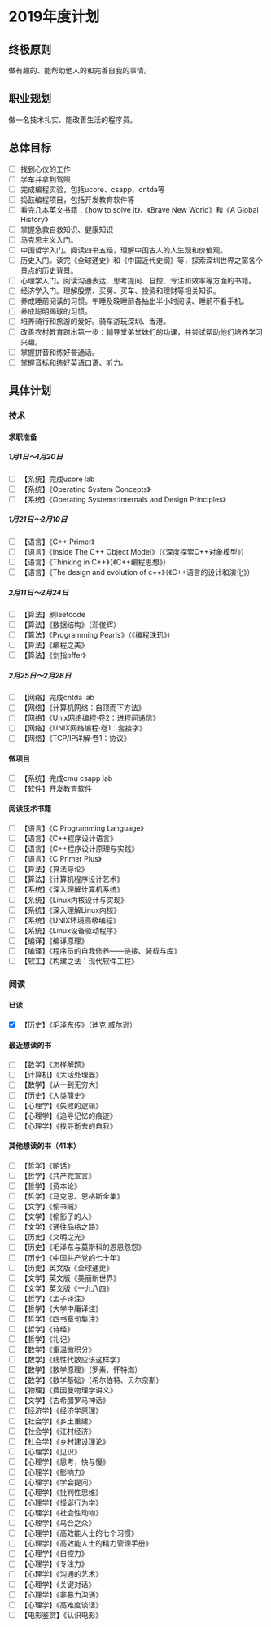 # 2019年度计划

## 终极原则
做有趣的、能帮助他人的和完善自我的事情。

## 职业规划
做一名技术扎实、能改善生活的程序员。

## 总体目标
- [ ] 找到心仪的工作
- [ ] 学车并拿到驾照
- [ ] 完成编程实验，包括ucore、csapp、cntda等
- [ ] 捣鼓编程项目，包括开发教育软件等
- [ ] 看完几本英文书籍：《how to solve it》、《Brave New World》和《A Global History》
- [ ] 掌握急救自救知识、健康知识
- [ ] 马克思主义入门。
- [ ] 中国哲学入门。阅读四书五经，理解中国古人的人生观和价值观。
- [ ] 历史入门。读完《全球通史》和《中国近代史纲》等，探索深圳世界之窗各个景点的历史背景。
- [ ] 心理学入门。阅读沟通表达、思考提问、自控、专注和效率等方面的书籍。
- [ ] 经济学入门。理解股票、买房、买车、投资和理财等相关知识。
- [ ] 养成睡前阅读的习惯。午睡及晚睡前各抽出半小时阅读、睡前不看手机。
- [ ] 养成聪明踢球的习惯。
- [ ] 培养骑行和旅游的爱好。骑车游玩深圳、香港。
- [ ] 改善农村教育跨出第一步：辅导堂弟堂妹们的功课，并尝试帮助他们培养学习兴趣。
- [ ] 掌握拼音和练好普通话。
- [ ] 掌握音标和练好英语口语、听力。

## 具体计划

### 技术

#### 求职准备

##### 1月1日～1月20日
- [ ] 【系统】完成ucore lab
- [ ] 【系统】《Operating System Concepts》
- [ ] 【系统】《Operating Systems:Internals and Design Principles》

##### 1月21日～2月10日
- [ ] 【语言】《C++ Primer》
- [ ] 【语言】《Inside The C++ Object Model》（《深度探索C++对象模型》）
- [ ] 【语言】《Thinking in C++》（《C++编程思想》）
- [ ] 【语言】《The design and evolution of c++》（《C++语言的设计和演化》）

##### 2月11日～2月24日
- [ ] 【算法】刷leetcode
- [ ] 【算法】《数据结构》（邓俊辉）
- [ ] 【算法】《Programming Pearls》（《编程珠玑》）
- [ ] 【算法】《编程之美》
- [ ] 【算法】《剑指offer》

##### 2月25日～2月28日
- [ ] 【网络】完成cntda lab
- [ ] 【网络】《计算机网络：自顶而下方法》
- [ ] 【网络】《Unix网络编程·卷2：进程间通信》
- [ ] 【网络】《UNIX网络编程·卷1：套接字》
- [ ] 【网络】《TCP/IP详解·卷1：协议》

#### 做项目

- [ ] 【系统】完成cmu csapp lab
- [ ] 【软件】开发教育软件

#### 阅读技术书籍

- [ ] 【语言】《C Programming Language》
- [ ] 【语言】《C++程序设计语言》
- [ ] 【语言】《C++程序设计原理与实践》
- [ ] 【语言】《C Primer Plus》
- [ ] 【算法】《算法导论》
- [ ] 【算法】《计算机程序设计艺术》
- [ ] 【系统】《深入理解计算机系统》
- [ ] 【系统】《Linux内核设计与实现》
- [ ] 【系统】《深入理解Linux内核》
- [ ] 【系统】《UNIX环境高级编程》
- [ ] 【系统】《Linux设备驱动程序》
- [ ] 【编译】《编译原理》
- [ ] 【编译】《程序员的自我修养——链接、装载与库》
- [ ] 【软工】《构建之法：现代软件工程》

### 阅读

#### 已读
- [x] 【历史】《毛泽东传》（迪克·威尔逊）

#### 最近想读的书
- [ ] 【数学】《怎样解题》
- [ ] 【计算机】《大话处理器》
- [ ] 【数学】《从一到无穷大》
- [ ] 【历史】《人类简史》
- [ ] 【心理学】《失败的逻辑》
- [ ] 【心理学】《追寻记忆的痕迹》
- [ ] 【心理学】《找寻逝去的自我》

#### 其他想读的书（41本）
- [ ] 【哲学】《朝话》
- [ ] 【哲学】《共产党宣言》
- [ ] 【哲学】《资本论》
- [ ] 【哲学】《马克思、恩格斯全集》
- [ ] 【文学】《偷书贼》
- [ ] 【文学】《偷影子的人》
- [ ] 【文学】《通往品格之路》
- [ ] 【历史】《文明之光》
- [ ] 【历史】《毛泽东与莫斯科的恩恩怨怨》
- [ ] 【历史】《中国共产党的七十年》
- [ ] 【历史】英文版《全球通史》
- [ ] 【文学】英文版《美丽新世界》
- [ ] 【文学】英文版《一九八四》
- [ ] 【哲学】《孟子译注》
- [ ] 【哲学】《大学中庸译注》
- [ ] 【哲学】《四书章句集注》
- [ ] 【哲学】《诗经》
- [ ] 【哲学】《礼记》
- [ ] 【数学】《重温微积分》
- [ ] 【数学】《线性代数应该这样学》
- [ ] 【数学】《数学原理》（罗素、怀特海）
- [ ] 【数学】《数学基础》（希尔伯特、贝尔奈斯）
- [ ] 【物理】《费因曼物理学讲义》
- [ ] 【文学】《古希腊罗马神话》
- [ ] 【经济学】《经济学原理》
- [ ] 【社会学】《乡土重建》
- [ ] 【社会学】《江村经济》
- [ ] 【社会学】《乡村建设理论》
- [ ] 【心理学】《见识》
- [ ] 【心理学】《思考，快与慢》
- [ ] 【心理学】《影响力》
- [ ] 【心理学】《学会提问》
- [ ] 【心理学】《批判性思维》
- [ ] 【心理学】《怪诞行为学》
- [ ] 【心理学】《社会性动物》
- [ ] 【心理学】《乌合之众》
- [ ] 【心理学】《高效能人士的七个习惯》
- [ ] 【心理学】《高效能人士的精力管理手册》
- [ ] 【心理学】《自控力》
- [ ] 【心理学】《专注力》
- [ ] 【心理学】《沟通的艺术》
- [ ] 【心理学】《关键对话》
- [ ] 【心理学】《非暴力沟通》
- [ ] 【心理学】《高难度谈话》
- [ ] 【电影鉴赏】《认识电影》
